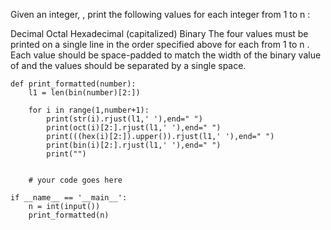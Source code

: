 
Given an integer, , print the following values for each integer  from 1 to n :

Decimal
Octal
Hexadecimal (capitalized)
Binary
The four values must be printed on a single line in the order specified above for each  from 1 to n .
Each value should be space-padded to match the width of the binary value of  and the values should be separated by a single space.
```
def print_formatted(number):
    l1 = len(bin(number)[2:])

    for i in range(1,number+1):
        print(str(i).rjust(l1,' '),end=" ")
        print(oct(i)[2:].rjust(l1,' '),end=" ")
        print(((hex(i)[2:]).upper()).rjust(l1,' '),end=" ")
        print(bin(i)[2:].rjust(l1,' '),end=" ")
        print("")
    
    
    # your code goes here

if __name__ == '__main__':
    n = int(input())
    print_formatted(n)
```
